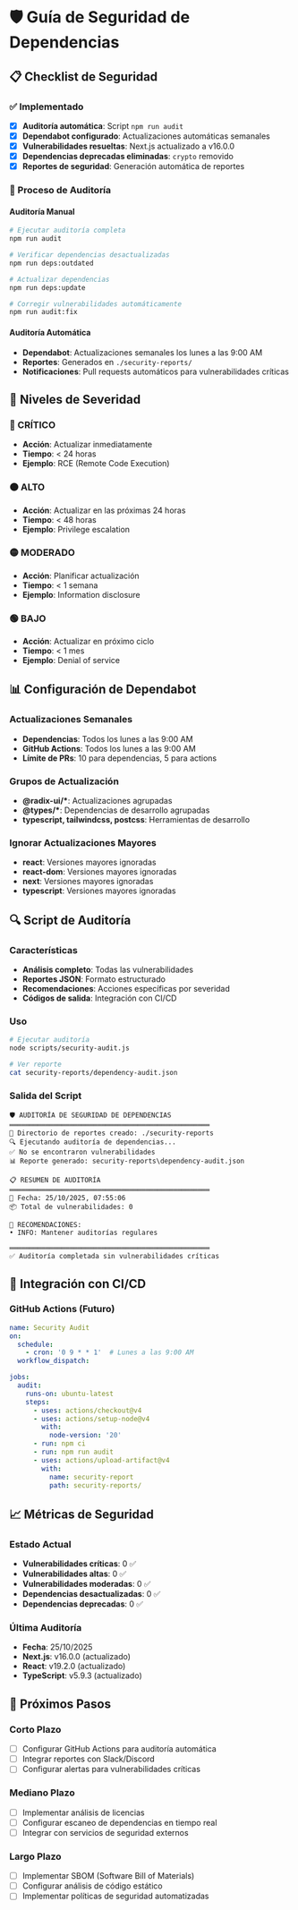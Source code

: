 # 🛡️ Guía de Seguridad de Dependencias

## 📋 Checklist de Seguridad

### **✅ Implementado**
- [x] **Auditoría automática**: Script `npm run audit`
- [x] **Dependabot configurado**: Actualizaciones automáticas semanales
- [x] **Vulnerabilidades resueltas**: Next.js actualizado a v16.0.0
- [x] **Dependencias deprecadas eliminadas**: `crypto` removido
- [x] **Reportes de seguridad**: Generación automática de reportes

### **🔄 Proceso de Auditoría**

#### **Auditoría Manual**
```bash
# Ejecutar auditoría completa
npm run audit

# Verificar dependencias desactualizadas
npm run deps:outdated

# Actualizar dependencias
npm run deps:update

# Corregir vulnerabilidades automáticamente
npm run audit:fix
```

#### **Auditoría Automática**
- **Dependabot**: Actualizaciones semanales los lunes a las 9:00 AM
- **Reportes**: Generados en `./security-reports/`
- **Notificaciones**: Pull requests automáticos para vulnerabilidades críticas

## 🚨 Niveles de Severidad

### **🔴 CRÍTICO**
- **Acción**: Actualizar inmediatamente
- **Tiempo**: < 24 horas
- **Ejemplo**: RCE (Remote Code Execution)

### **🟠 ALTO**
- **Acción**: Actualizar en las próximas 24 horas
- **Tiempo**: < 48 horas
- **Ejemplo**: Privilege escalation

### **🟡 MODERADO**
- **Acción**: Planificar actualización
- **Tiempo**: < 1 semana
- **Ejemplo**: Information disclosure

### **🟢 BAJO**
- **Acción**: Actualizar en próximo ciclo
- **Tiempo**: < 1 mes
- **Ejemplo**: Denial of service

## 📊 Configuración de Dependabot

### **Actualizaciones Semanales**
- **Dependencias**: Todos los lunes a las 9:00 AM
- **GitHub Actions**: Todos los lunes a las 9:00 AM
- **Límite de PRs**: 10 para dependencias, 5 para actions

### **Grupos de Actualización**
- **@radix-ui/\***: Actualizaciones agrupadas
- **@types/\***: Dependencias de desarrollo agrupadas
- **typescript, tailwindcss, postcss**: Herramientas de desarrollo

### **Ignorar Actualizaciones Mayores**
- **react**: Versiones mayores ignoradas
- **react-dom**: Versiones mayores ignoradas
- **next**: Versiones mayores ignoradas
- **typescript**: Versiones mayores ignoradas

## 🔍 Script de Auditoría

### **Características**
- **Análisis completo**: Todas las vulnerabilidades
- **Reportes JSON**: Formato estructurado
- **Recomendaciones**: Acciones específicas por severidad
- **Códigos de salida**: Integración con CI/CD

### **Uso**
```bash
# Ejecutar auditoría
node scripts/security-audit.js

# Ver reporte
cat security-reports/dependency-audit.json
```

### **Salida del Script**
```
🛡️ AUDITORÍA DE SEGURIDAD DE DEPENDENCIAS
══════════════════════════════════════════════════
📁 Directorio de reportes creado: ./security-reports
🔍 Ejecutando auditoría de dependencias...
✅ No se encontraron vulnerabilidades
📊 Reporte generado: security-reports\dependency-audit.json

📋 RESUMEN DE AUDITORÍA
══════════════════════════════════════════════════
📅 Fecha: 25/10/2025, 07:55:06
📦 Total de vulnerabilidades: 0

🎯 RECOMENDACIONES:
• INFO: Mantener auditorías regulares

══════════════════════════════════════════════════
✅ Auditoría completada sin vulnerabilidades críticas
```

## 🚀 Integración con CI/CD

### **GitHub Actions (Futuro)**
```yaml
name: Security Audit
on:
  schedule:
    - cron: '0 9 * * 1'  # Lunes a las 9:00 AM
  workflow_dispatch:

jobs:
  audit:
    runs-on: ubuntu-latest
    steps:
      - uses: actions/checkout@v4
      - uses: actions/setup-node@v4
        with:
          node-version: '20'
      - run: npm ci
      - run: npm run audit
      - uses: actions/upload-artifact@v4
        with:
          name: security-report
          path: security-reports/
```

## 📈 Métricas de Seguridad

### **Estado Actual**
- **Vulnerabilidades críticas**: 0 ✅
- **Vulnerabilidades altas**: 0 ✅
- **Vulnerabilidades moderadas**: 0 ✅
- **Dependencias desactualizadas**: 0 ✅
- **Dependencias deprecadas**: 0 ✅

### **Última Auditoría**
- **Fecha**: 25/10/2025
- **Next.js**: v16.0.0 (actualizado)
- **React**: v19.2.0 (actualizado)
- **TypeScript**: v5.9.3 (actualizado)

## 🎯 Próximos Pasos

### **Corto Plazo**
- [ ] Configurar GitHub Actions para auditoría automática
- [ ] Integrar reportes con Slack/Discord
- [ ] Configurar alertas para vulnerabilidades críticas

### **Mediano Plazo**
- [ ] Implementar análisis de licencias
- [ ] Configurar escaneo de dependencias en tiempo real
- [ ] Integrar con servicios de seguridad externos

### **Largo Plazo**
- [ ] Implementar SBOM (Software Bill of Materials)
- [ ] Configurar análisis de código estático
- [ ] Implementar políticas de seguridad automatizadas
